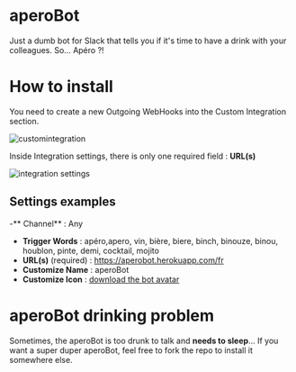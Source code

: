 # aperoBot
Just a dumb bot for Slack that tells you if it's time to have a drink with your colleagues. So... Apéro ?!

# How to install
You need to create a new Outgoing WebHooks into the Custom Integration section.

![customintegration](https://cloud.githubusercontent.com/assets/11378073/14586191/8e3e611e-0490-11e6-9ad0-ceaaa10b5f7a.png)

Inside Integration settings, there is only one required field : **URL(s)** 

![integration settings](https://cloud.githubusercontent.com/assets/11378073/14586205/146074a8-0491-11e6-8a69-09b9c8ac92c1.png)

## Settings examples

-** Channel** : Any
- **Trigger Words** : apéro,apero, vin, bière, biere, binch, binouze, binou, houblon, pinte, demi, cocktail, mojito
- **URL(s)** (required) : https://aperobot.herokuapp.com/fr
- **Customize Name** : aperoBot
- **Customize Icon** : [download the bot avatar](https://github.com/WheelyWonka/aperoBot/blob/master/picture.jpg)

# aperoBot drinking problem
Sometimes, the aperoBot is too drunk to talk and **needs to sleep**... If you want a super duper aperoBot, feel free to fork the repo to install it somewhere else.